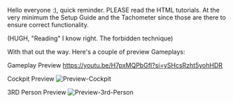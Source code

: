Hello everyone :), quick reminder.
PLEASE read the HTML tutorials. At the very minimum the Setup Guide and the Tachometer since those are there to ensure correct functionality.

(HUGH, "Reading" I know right. The forbidden technique)

With that out the way. Here's a couple of preview Gameplays:

Gameplay Preview 
https://youtu.be/H7pxMQPbGfI?si=ySHcsRzht5yohHDR

Cockpit Preview
![Preview-Cockpit](https://github.com/user-attachments/assets/713765d5-c8e9-4e9b-b9d3-8bd7e58c51b3)

3RD Person Preview
![Preview-3rd-Person](https://github.com/user-attachments/assets/7d0292ce-0a63-4f7c-830e-a70259d01bf9)

